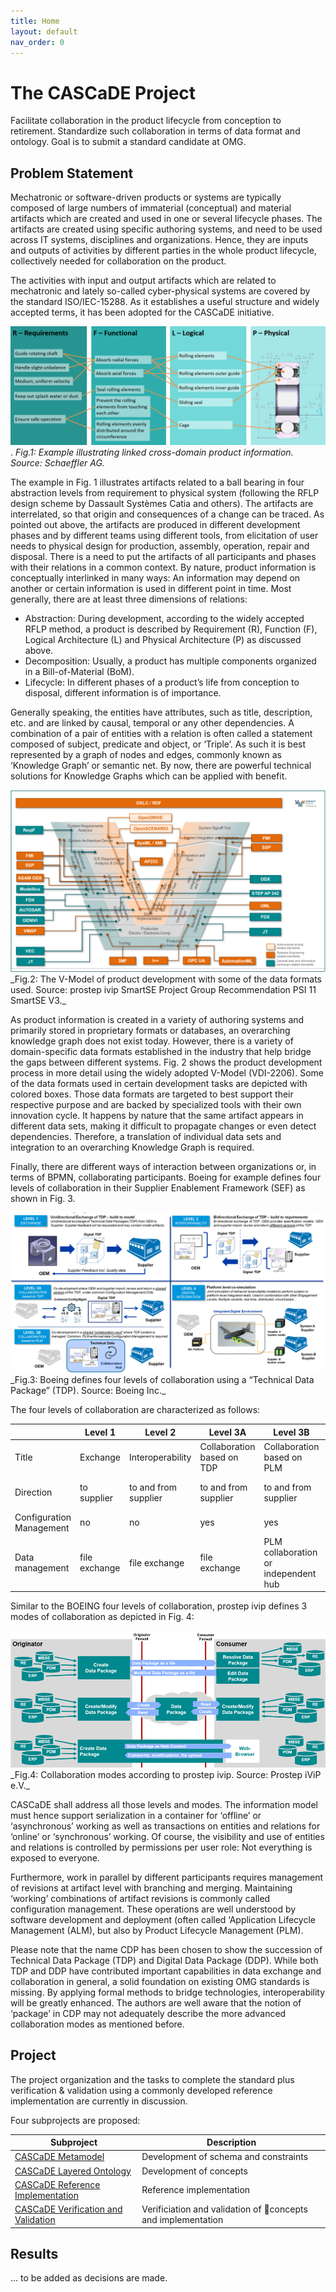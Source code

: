 ```yaml
---
title: Home
layout: default
nav_order: 0
---
```


# The CASCaDE Project

Facilitate collaboration in the product lifecycle from conception to retirement. 
Standardize such collaboration in terms of data format and ontology. 
Goal is to submit a standard candidate at OMG.

## Problem Statement

Mechatronic or software-driven products or systems are typically composed of 
large numbers of immaterial (conceptual) and material artifacts which are 
created and used in one or several lifecycle phases. The artifacts are created
using specific authoring systems, and need to be used across IT systems, 
disciplines and organizations. Hence, they are inputs and outputs of activities by 
different parties in the whole product lifecycle, collectively needed for
collaboration on the product.

The activities with input and output artifacts which are related to mechatronic 
and lately so-called cyber-physical systems are covered by the standard 
ISO/IEC-15288. As it establishes a useful structure and widely accepted terms, 
it has been adopted for the CASCaDE initiative.

<img src="./assets/images/RFLP-BallBearing.png" alt="RFLP-BallBearing" />.
_Fig.1: Example illustrating linked cross-domain product information. Source: Schaeffler AG._

The example in Fig. 1 illustrates artifacts related to a ball bearing in four 
abstraction levels from requirement to physical system (following the RFLP
design scheme by Dassault Systèmes Catia and others). The artifacts are 
interrelated, so that origin and consequences of a change can be traced. As 
pointed out above, the artifacts are produced in different development phases 
and by different teams using different tools, from elicitation of user needs to 
physical design for production, assembly, operation, repair and disposal. There 
is a need to put the artifacts of all participants and phases with their relations in a 
common context.
By nature, product information is conceptually interlinked in many ways: An 
information may depend on another or certain information is used in different 
point in time. Most generally, there are at least three dimensions of relations:

- Abstraction: During development, according to the widely accepted 
RFLP method, a product is described by Requirement (R), Function (F), 
Logical Architecture (L) and Physical Architecture (P) as discussed 
above.
- Decomposition: Usually, a product has multiple components organized 
in a Bill-of-Material (BoM).
- Lifecycle: In different phases of a product’s life from conception to 
disposal, different information is of importance.

Generally speaking, the entities have attributes, such as title, description, etc.
and are linked by causal, temporal or any other dependencies. A combination of 
a pair of entities with a relation is often called a statement composed of subject, 
predicate and object, or ‘Triple’. As such it is best represented by a graph of 
nodes and edges, commonly known as ‘Knowledge Graph’ or semantic net. By 
now, there are powerful technical solutions for Knowledge Graphs which can be 
applied with benefit.

<img src="./assets/images/V-Model-with-Standards.png" alt="V-Model-with-Standards" />
_Fig.2: The V-Model of product development with some of the data formats used. Source: prostep ivip SmartSE Project Group Recommendation PSI 11 SmartSE V3._
 
As product information is created in a variety of authoring systems and 
primarily stored in proprietary formats or databases, an overarching knowledge 
graph does not exist today. However, there is a variety of domain-specific data 
formats established in the industry that help bridge the gaps between different 
systems. Fig. 2 shows the product development process in more detail using the 
widely adopted V-Model (VDI-2206). Some of the data formats used in certain 
development tasks are depicted with colored boxes. Those data formats are 
targeted to best support their respective purpose and are backed by specialized 
tools with their own innovation cycle. It happens by nature that the same artifact 
appears in different data sets, making it difficult to propagate changes or even 
detect dependencies. Therefore, a translation of individual data sets and 
integration to an overarching Knowledge Graph is required.

Finally, there are different ways of interaction between organizations or, in 
terms of BPMN, collaborating participants. Boeing for example defines four 
levels of collaboration in their Supplier Enablement Framework (SEF) as shown 
in Fig. 3.

<img src="./assets/images/Boeing-Collaboration-Levels.png" alt="Boeing-Collaboration-Levels" />
_Fig.3: Boeing defines four levels of collaboration using a “Technical Data Package” (TDP). Source: Boeing Inc._

The four levels of collaboration are characterized as follows:

|  | Level 1 | Level 2 | Level 3A | Level 3B | Level 4 |
| --- | --- | --- | --- | --- | --- |
| Title | Exchange | Interoperability | Collaboration based on TDP | Collaboration based on PLM | Digital Integration |
| Direction | to supplier | to and from supplier | to and from supplier | to and from supplier | to and from supplier |
| Configuration Management | no | no | yes | yes | yes |
| Data management | file exchange | file exchange | file exchange | PLM collaboration or independent hub | fully integrated |

Similar to the BOEING four levels of collaboration, prostep ivip defines 3 modes of collaboration as depicted in Fig. 4:

<img src="./assets/images/Prostep-iViP-Collaboration-Modes.png" alt="Prostep-iViP-Collaboration-Modes" />
_Fig.4: Collaboration modes according to prostep ivip. Source: Prostep iViP e.V._

CASCaDE shall address all those levels and modes. The information model 
must hence support serialization in a container for ‘offline’ or ‘asynchronous’ 
working as well as transactions on entities and relations for ‘online’ or 
‘synchronous’ working. Of course, the visibility and use of entities and relations 
is controlled by permissions per user role: Not everything is exposed to 
everyone.

Furthermore, work in parallel by different participants requires management of 
revisions at artifact level with branching and merging. Maintaining ‘working’ 
combinations of artifact revisions is commonly called configuration 
management. These operations are well understood by software development
and deployment (often called ‘Application Lifecycle Management (ALM), but 
also by Product Lifecycle Management (PLM).

Please note that the name CDP has been chosen to show the succession of 
Technical Data Package (TDP) and Digital Data Package (DDP). While both 
TDP and DDP have contributed important capabilities in data exchange and 
collaboration in general, a solid foundation on existing OMG standards is 
missing. By applying formal methods to bridge technologies, interoperability 
will be greatly enhanced. The authors are well aware that the notion of 
‘package’ in CDP may not adequately describe the more advanced collaboration 
modes as mentioned before.

## Project

The project organization and the tasks to complete the standard plus verification & validation 
using a commonly developed reference implementation 
are currently in discussion. 

Four subprojects are proposed:

| Subproject | Description |
| --- | --- | 
| <a href="https://github.com/orgs/GfSE/projects/10" target="_blank">CASCaDE Metamodel</a> | Development of schema and constraints |
| <a href="https://github.com/orgs/GfSE/projects/6" target="_blank">CASCaDE Layered Ontology</a> | Development of concepts |
| <a href="https://github.com/orgs/GfSE/projects/5" target="_blank">CASCaDE Reference Implementation</a> | Reference implementation |
| <a href="https://github.com/orgs/GfSE/projects/8" target="_blank">CASCaDE Verification and Validation</a> | Verificiation and validation of concepts and implementation |

## Results

... to be added as decisions are made.
